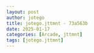 ```yaml
---
layout: post
author: jotego
title: jotego.jttmnt - 73a563b
date: 2025-01-17
categories: [Arcade, jttmnt]
tags: [jotego.jttmnt]
---
```


